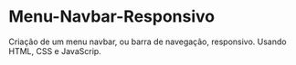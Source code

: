 # Menu-Navbar-Responsivo
Criação de um menu navbar, ou barra de navegação, responsivo. Usando HTML, CSS e JavaScrip.
